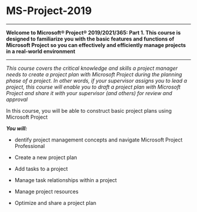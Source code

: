 # MS-Project-2019

___

**Welcome to Microsoft® Project® 2019/2021/365: Part 1. This course is designed to familiarize you with the basic features and functions of Microsoft Project so you can effectively and efficiently manage projects in a real-world environment**

___

*This course covers the critical knowledge and skills a project manager needs to create a project plan with Microsoft Project during the planning phase of a project. In other words, if your supervisor assigns you to lead a project, this course will enable you to draft a project plan with Microsoft Project and share it with your supervisor (and others) for review and approval*

In this course, you will be able to construct basic project plans using Microsoft Project

***You will:***

+  dentify project management concepts and navigate Microsoft Project Professional

+  Create a new project plan

+  Add tasks to a project

+  Manage task relationships within a project

+  Manage project resources

+  Optimize and share a project plan

